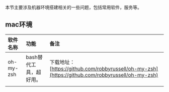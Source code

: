 本节主要涉及机器环境搭建相关的一些问题，包括常用软件，服务等。

## mac环境

| 软件名称 | 功能 | 备注 |
| :--- | :--- | :--- |
| oh-my-zsh | bash替代工具，超好用。 | 下载地址：[https://github.com/robbyrussell/oh-my-zsh](https://github.com/robbyrussell/oh-my-zsh) |
|  |  |  |



